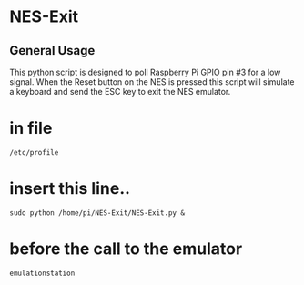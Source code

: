 NES-Exit
========

General Usage
-------------

This python script is designed to poll Raspberry Pi GPIO pin #3 for a low signal. When the Reset button on the NES is pressed this script will simulate a keyboard and send the ESC key to exit the NES emulator.

# in file
```shell
/etc/profile
```
# insert this line..
```shell
sudo python /home/pi/NES-Exit/NES-Exit.py &
```
# before the call to the emulator
```shell
emulationstation
```